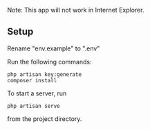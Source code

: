 Note: This app will not work in Internet Explorer.

## Setup
Rename "env.example" to ".env"

Run the following commands:
```
php artisan key:generate
composer install
```
To start a server, run
```
php artisan serve
```
from the project directory.
